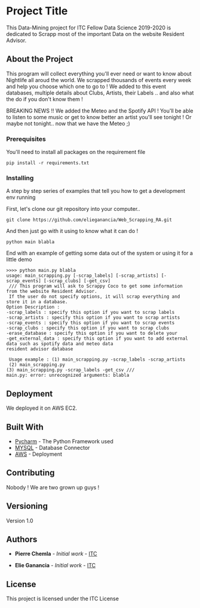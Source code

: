 # Project Title

This Data-Mining project for ITC Fellow Data Science 2019-2020 is dedicated to Scrapp most of the important Data on the website Resident Advisor.

## About the Project

This program will collect everything you'll ever need or want to know about Nightlife all aroud the world. We scrapped thousands of events every week and help you choose which one to go to ! 
We added to this event databases, multiple details about Clubs, Artists, their Labels .. and also what the do if you don't know them ! 

BREAKING NEWS !! We added the Meteo and the Spotify API !
You'll be able to listen to some music or get to know better an artist you'll see tonight ! Or maybe not tonight.. now that we have the Meteo ;) 


### Prerequisites

You'll need to install all packages on the requirement file 

```
pip install -r requirements.txt
```

### Installing

A step by step series of examples that tell you how to get a development env running

First, let's clone our git repository into your computer..

```
git clone https://github.com/elieganancia/Web_Scrapping_RA.git
```

And then just go with it using to know what it can do !

```
python main blabla
```

End with an example of getting some data out of the system or using it for a little demo

```
>>>> python main.py blabla
usage: main_scrapping.py [-scrap_labels] [-scrap_artists] [-scrap_events] [-scrap_clubs] [-get_csv] 
 /// This program will ask to Scrappy Coco to get some information from the website Resident Advisor. 
 If the user do not specify options, it will scrap everything and store it in a database. 
Option Description : 
-scrap_labels : specify this option if you want to scrap labels 
-scrap_artists : specify this option if you want to scrap artists 
-scrap_events : specify this option if you want to scrap events 
-scrap_clubs : specify this option if you want to scrap clubs 
-erase_database : specify this option if you want to delete your 
-get_external_data : specify this option if you want to add external data such as spotify data and meteo data 
resident advisor database 

 Usage example : (1) main_scrapping.py -scrap_labels -scrap_artists 
 (2) main_scrapping.py 
(3) main_scrapping.py -scrap_labels -get_csv /// 
main.py: error: unrecognized arguments: blabla
```

## Deployment

We deployed it on AWS EC2.

## Built With

* [Pycharm](https://www.jetbrains.com/fr-fr/pycharm/) - The Python Framework used
* [MYSQL](https://www.mysql.com/fr/products/connector/) - Database Connector
* [AWS](https://aws.amazon.com/fr/) - Deployment 

## Contributing

Nobody ! We are two grown up guys ! 

## Versioning

Version 1.0

## Authors

* **Pierre Chemla** - *Initial work* - [ITC](https://github.com/elieganancia/Web_Scrapping_RA)

* **Elie Ganancia** - *Initial work* - [ITC](https://github.com/elieganancia/Web_Scrapping_RA)


## License

This project is licensed under the ITC License




